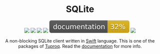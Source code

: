 <div align="center">
    <h1>SQLite</h1>
    <p>
        <a href="https://swift.org/download/#releases"><img src="https://img.shields.io/badge/swift-5.5+-brightgreen.svg" /></a>
        <a href="https://github.com/tuproq/sqlite/blob/master/LICENSE/"><img src="https://img.shields.io/badge/license-MIT-brightgreen.svg" /></a>
        <a href="https://github.com/tuproq/sqlite/actions"><img src="https://github.com/tuproq/sqlite/workflows/ci/badge.svg" /></a>
        <a href="https://codecov.io/gh/tuproq/sqlite"><img src="https://codecov.io/gh/tuproq/sqlite/branch/master/graph/badge.svg?token=PXNZCVYBOY" /></a>
        <a href="https://tuproq.dev/sqlite/"><img src="https://github.com/tuproq/sqlite/raw/gh-pages/badge.svg" /></a>
        <a href="https://github.com/tuproq/sqlite/blob/master/CONTRIBUTING.md"><img src="https://img.shields.io/badge/contributing-guide-brightgreen.svg" /></a>
    </p>
    <p>A non-blocking SQLite client written in <a href="https://swift.org">Swift</a> language. This is one of the packages of <a href="https://tuproq.dev">Tuproq</a>. Read the <a href="https://docs.tuproq.dev">documentation</a> for more info.</p>
</div>
